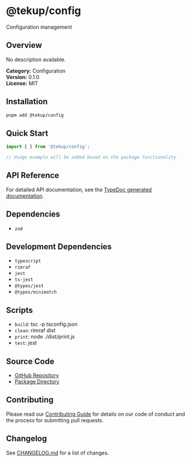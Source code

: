 # @tekup/config

Configuration management

## Overview

No description available.

**Category:** Configuration  
**Version:** 0.1.0  
**License:** MIT

## Installation

```bash
pnpm add @tekup/config
```

## Quick Start

```typescript
import { } from '@tekup/config';

// Usage example will be added based on the package functionality
```

## API Reference

For detailed API documentation, see the [TypeDoc generated documentation](/api-docs/config).

## Dependencies

- `zod`

## Development Dependencies

- `typescript`
- `rimraf`
- `jest`
- `ts-jest`
- `@types/jest`
- `@types/minimatch`

## Scripts

- `build`: tsc -p tsconfig.json
- `clean`: rimraf dist
- `print`: node ./dist/print.js
- `test`: jest

## Source Code

- [GitHub Repository](https://github.com/TekUp-org/tekup-org/tree/main/packages/config)
- [Package Directory](https://github.com/TekUp-org/tekup-org/tree/main/packages/config/src)

## Contributing

Please read our [Contributing Guide](../development/contributing.md) for details on our code of conduct and the process for submitting pull requests.

## Changelog

See [CHANGELOG.md](https://github.com/TekUp-org/tekup-org/blob/main/packages/config/CHANGELOG.md) for a list of changes.
